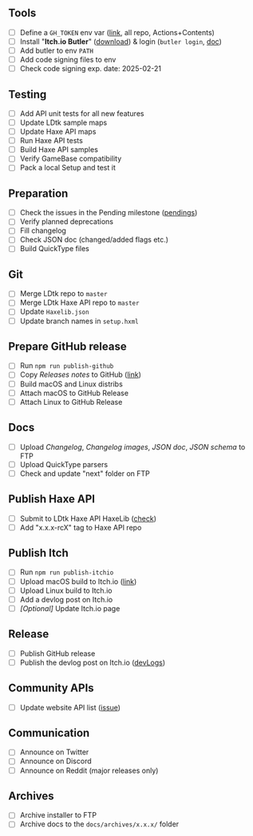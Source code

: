 ## Tools
- [ ] Define a `GH_TOKEN` env var  ([link](https://github.com/settings/tokens), all repo, Actions+Contents)
- [ ] Install "**Itch.io Butler**" ([download](https://itchio.itch.io/butler)) & login (`butler login`, [doc](https://itch.io/docs/butler/))
- [ ] Add butler to env `PATH`
- [ ] Add code signing files to env
- [ ] Check code signing exp. date: 2025-02-21

## Testing
- [ ] Add API unit tests for all new features
- [ ] Update LDtk sample maps
- [ ] Update Haxe API maps
- [ ] Run Haxe API tests
- [ ] Build Haxe API samples
- [ ] Verify GameBase compatibility
- [ ] Pack a local Setup and test it

## Preparation
- [ ] Check the issues in the Pending milestone ([pendings](https://github.com/deepnight/ldtk/milestone/28))
- [ ] Verify planned deprecations
- [ ] Fill changelog
- [ ] Check JSON doc (changed/added flags etc.)
- [ ] Build QuickType files

## Git
- [ ] Merge LDtk repo to `master`
- [ ] Merge LDtk Haxe API repo to `master`
- [ ] Update `Haxelib.json`
- [ ] Update branch names in `setup.hxml`

## Prepare GitHub release
- [ ] Run `npm run publish-github`
- [ ] Copy *Releases notes* to GitHub ([link](https://github.com/deepnight/ldtk/releases))
- [ ] Build macOS and Linux distribs
- [ ] Attach macOS to GitHub Release
- [ ] Attach Linux to GitHub Release

## Docs
- [ ] Upload *Changelog*, *Changelog images*, *JSON doc*, *JSON schema* to FTP
- [ ] Upload QuickType parsers
- [ ] Check and update "next" folder on FTP

## Publish Haxe API
- [ ] Submit to LDtk Haxe API HaxeLib ([check](https://lib.haxe.org/p/ldtk-haxe-api/))
- [ ] Add "x.x.x-rcX" tag to Haxe API repo

## Publish Itch
- [ ] Run `npm run publish-itchio`
- [ ] Upload macOS build to Itch.io ([link](https://itch.io/dashboard))
- [ ] Upload Linux build to Itch.io
- [ ] Add a devlog post on Itch.io
- [ ] *[Optional]* Update Itch.io page

## Release
- [ ] Publish GitHub release
- [ ] Publish the devlog post on Itch.io ([devLogs](https://itch.io/dashboard/game/740403/devlog))

## Community APIs
- [ ] Update website API list ([issue](https://github.com/deepnight/ldtk/issues/273))

## Communication
- [ ] Announce on Twitter
- [ ] Announce on Discord
- [ ] Announce on Reddit (major releases only)

## Archives
- [ ] Archive installer to FTP
- [ ] Archive docs to the `docs/archives/x.x.x/` folder
